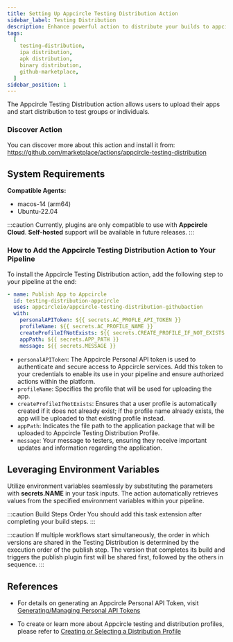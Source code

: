 ```yaml
---
title: Setting Up Appcircle Testing Distribution Action
sidebar_label: Testing Distribution
description: Enhance powerful action to distribute your builds to appcircle
tags:
  [
    testing-distribution,
    ipa distribution,
    apk distribution,
    binary distribution,
    github-marketplace,
  ]
sidebar_position: 1
---
```


The Appcircle Testing Distribution action allows users to upload their apps and start distribution to test groups or individuals.

### Discover Action

You can discover more about this action and install it from:
https://github.com/marketplace/actions/appcircle-testing-distribution

## System Requirements

**Compatible Agents:**

- macos-14 (arm64)
- Ubuntu-22.04

:::caution
Currently, plugins are only compatible to use with **Appcircle Cloud**. **Self-hosted** support will be available in future releases.
:::

### How to Add the Appcircle Testing Distribution Action to Your Pipeline

To install the Appcircle Testing Distribution action, add the following step to your pipeline at the end:

```yaml
- name: Publish App to Appcircle
  id: testing-distribution-appcircle
  uses: appcircleio/appcircle-testing-distribution-githubaction
  with:
    personalAPIToken: ${{ secrets.AC_PROFLE_API_TOKEN }}
    profileName: ${{ secrets.AC_PROFILE_NAME }}
    createProfileIfNotExists: ${{ secrets.CREATE_PROFILE_IF_NOT_EXISTS }}
    appPath: ${{ secrets.APP_PATH }}
    message: ${{ secrets.MESSAGE }}
```

- `personalAPIToken`: The Appcircle Personal API token is used to authenticate and secure access to Appcircle services. Add this token to your credentials to enable its use in your pipeline and ensure authorized actions within the platform.
- `profileName`: Specifies the profile that will be used for uploading the app.
- `createProfileIfNotExists`: Ensures that a user profile is automatically created if it does not already exist; if the profile name already exists, the app will be uploaded to that existing profile instead.
- `appPath`: Indicates the file path to the application package that will be uploaded to Appcircle Testing Distribution Profile.
- `message`: Your message to testers, ensuring they receive important updates and information regarding the application.

## Leveraging Environment Variables

Utilize environment variables seamlessly by substituting the parameters with **secrets.NAME** in your task inputs. The action automatically retrieves values from the specified environment variables within your pipeline.

:::caution Build Steps Order
You should add this task extension after completing your build steps.
:::

:::caution
If multiple workflows start simultaneously, the order in which versions are shared in the Testing Distribution is determined by the execution order of the publish step. The version that completes its build and triggers the publish plugin first will be shared first, followed by the others in sequence.
:::

## References

- For details on generating an Appcircle Personal API Token, visit [Generating/Managing Personal API Tokens](/appcircle-api/api-authentication#generatingmanaging-the-personal-api-tokens)

- To create or learn more about Appcircle testing and distribution profiles, please refer to [Creating or Selecting a Distribution Profile](/testing-distribution/create-or-select-a-distribution-profile)
